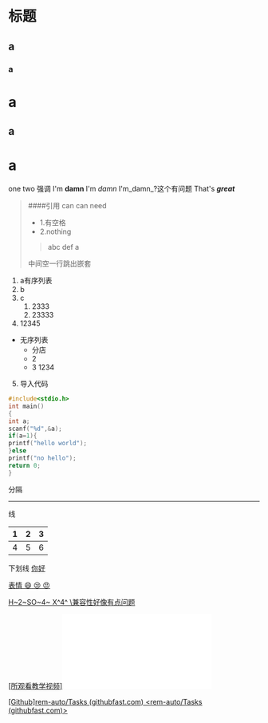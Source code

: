 # 标题
## a
### a
a
=
a
-
a
====
one two 
强调
I'm **damn**
I'm *damn*
I'm_damn_?这个有问题
That's ***great***
>####引用
>can can need
>- 1.有空格
>- 2.nothing
>>abc
>>def
>a
>
>中间空一行跳出嵌套

1. a有序列表
2. b
3. c
   1. 2333
   2. 23333
4. 12345

* 无序列表
   * 分店
   * 2
   * 3
    1234
5. 导入代码

```c
#include<stdio.h>
int main()
{
int a;
scanf("%d",&a);
if(a=1){
printf("hello world");
}else 
printf("no hello");
return 0;
}
```
分隔

----

线

| 1 | 2 | 3 |
|:---|---:|:---:|
|4|5|6|

下划线
<u>你好<u>

表情
:smile:
:cry:
:angry:


H~2~SO~4~
X^4^
\\兼容性好像有点问题


[所观看教学视频]<iframe src="//player.bilibili.com/player.html?aid=327623069&bvid=BV1JA411h7Gw&cid=171385214&p=1" scrolling="no" border="0" frameborder="no" framespacing="0" allowfullscreen="true"> </iframe>

[Github][rem-auto/Tasks (githubfast.com)](https://githubfast.com/rem-auto/Tasks)
<[rem-auto/Tasks (githubfast.com)](https://githubfast.com/rem-auto/Tasks)>
